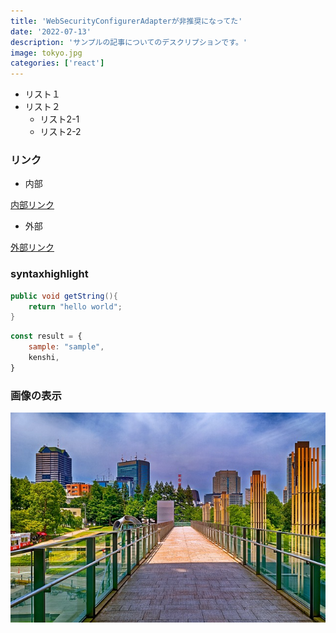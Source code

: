 ```yaml
---
title: 'WebSecurityConfigurerAdapterが非推奨になってた'
date: '2022-07-13'
description: 'サンプルの記事についてのデスクリプションです。'
image: tokyo.jpg
categories: ['react']
---
```


* リスト１
* リスト２
  * リスト2-1
  * リスト2-2

### リンク

* 内部

[内部リンク](/posts/p1/)

* 外部


[外部リンク](https://zenn.dev/misaka)


### syntaxhighlight

```java
public void getString(){
    return "hello world";
}
```

```js
const result = {
    sample: "sample",
    kenshi,
}
```


### 画像の表示

![画像](/tokyo.jpg)
